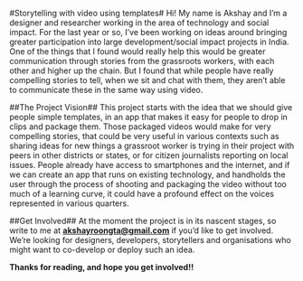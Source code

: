 #Storytelling with video using templates#
Hi! My name is Akshay and I’m a designer and researcher working in the area of technology and social impact. For the last year or so, I’ve been working on ideas around bringing greater participation into large development/social impact projects in India. One of the things that I found would really help this would be greater communication through stories from the grassroots workers, with each other and higher up the chain. But I found that while people have really compelling stories to tell, when we sit and chat with them, they aren’t able to communicate these in the same way using video. 

##The Project Vision##
This project starts with the idea that we should give people simple templates, in an app that makes it easy for people to drop in clips and package them. Those packaged videos would make for very compelling stories, that could be very useful in various contexts such as sharing ideas for new things a grassroot worker is trying in their project with peers in other districts or states, or for citizen journalists reporting on local issues. People already have access to smartphones and the internet, and if we can create an app that runs on existing technology, and handholds the user through the process of shooting and packaging the video without too much of a learning curve, it could have a profound effect on the voices represented in various quarters. 

##Get Involved##
At the moment the project is in its nascent stages, so write to me at **akshayroongta@gmail.com** if you’d like to get involved. We’re looking for designers, developers, storytellers and organisations who might want to co-develop or deploy such an idea. 

**Thanks for reading, and hope you get involved!!**
